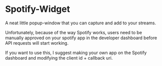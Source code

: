 # Spotify-Widget
A neat little popup-window that you can capture and add to your streams.

Unfortunately, because of the way Spotify works, users need to be manually approved on your spotify app in the developer dashboard before API requests will start working.

If you want to use this, I suggest making your own app on the Spotify dashboard and modifying the client id + callback uri.
